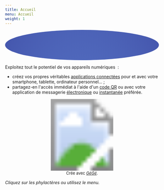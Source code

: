 ```yaml
---
title: Accueil
menu: Accueil
weight: 1
---
```


<!-- Attention : 'home.md' est un lien symbolique vers '_index.md' ! -->
<!-- Les URL doivent être absolues !!! -->



<!--
<div style="margin-bottom: 10px; background-color: green; font-size: larger; padding: 10px;">
  <span style="display: flex;">
    <a style="background-color: white; color: green; border-radius: 20px; font-family: sans-serif; font-weight: bold; padding: 5px 30px; margin: 10px auto" href="../support">Soutenez <em>Zelbinium</em></a>
  </span>
</div>
-->

<!--[![](AnimatedLogo.gif)](../support)-->

<style>
#rotate-words:has(div) {
  background-color:#3757D0;
  background-image:radial-gradient(#81BCFF, #303391);
  background-repeat:no-repeat;
  background-attachment:fixed;
  border-radius: 50%;
  color:#fff;
  text-align:center;
}

#rotate-words {
  margin:auto;
  padding:5% 0;
  font-size:20px;
  text-transform: capitalize;
  text-shadow: #FC0 1px 0 10px;
}

#rotate-words div {
  position:relative;
  opacity: 0;
  overflow:hidden;
  line-height:1.2em;
  animation: rotate-word 8s linear infinite 0s;
}

@keyframes rotate-word {
  0% { opacity: 0;  transform: translateX(0);filter:blur(10px);transform:scale(.8)}
  10% { opacity: 1;  transform: translateX(0);filter:blur(0px);transform:scale(.9)}
  30% { opacity: 1; transform: translateX(0);filter:blur(0px);transform:scale(1)}
  50% { opacity: 0; transform: translateX(0);filter:blur(10px);transform:scale(1.2)}
  80% { opacity: 0}
  100% { opacity: 0}
}

#rotate-words div:nth-child(1) { animation-delay: 4s}
#rotate-words div:nth-child(2) { animation-delay: 8s}
</style>

<div>
  <div id="rotate-words">  
    <div>Passez au niveau supérieur !</div>
    <div>Utilisez vos propres applications !</div>
  </div>
</div>

Exploitez tout le potentiel de vos appareils numériques  :
- créez vos propres véritables [applications connectées](https://fr.wikipedia.org/wiki/Applicaion_web) pour et avec votre smartphone, tablette, ordinateur personnel… ;
- partagez-en l'accès immédiat à l'aide d'un [code QR](https://fr.wikipedia.org/wiki/Code_QR) ou avec votre application de messagerie [électronique](https://fr.wikipedia.org/wiki/Courrier_%C3%A9lectronique) ou [instantanée](https://fr.wikipedia.org/wiki/Messagerie_instantan%C3%A9e) préférée.

<div style="text-align: center; width: 100%;">
  <!-- Fait avec https://imagemapper.pageballoon.com/#/ -->
  <svg version="1.1" xmlns="http://www.w3.org/2000/svg" xmlns:xlink="http://www.w3.org/1999/xlink" viewBox="0 0 868 403">
    <image width="868" height="403" xlink:href="Incitation.png"></image> <a xlink:href="../action">
      <rect x="0" y="0" fill="#fff" opacity="0" width="520" height="202"></rect>
    </a><a xlink:href="../action">
      <rect x="0" y="205" fill="#fff" opacity="0" width="205" height="198"></rect>
    </a><a xlink:href="../inspiration">
      <rect x="523" y="0" fill="#fff" opacity="0" width="345" height="212"></rect>
    </a><a xlink:href="../inspiration">
      <rect x="214" y="212" fill="#fff" opacity="0" width="654" height="191"></rect>
    </a>
  </svg>
  <div style="font-size: small;">
    <span>Crée avec </span>
    <a href="https://framalab.org/gknd-creator/" target="_blank">
      <em>GéGé</em></a><span>.</span>
  </div>
</div>

*Cliquez sur les phylactères ou utilisez le menu.*

<!--
- [*Action !*](../action) : section montrant les différentes actions réalisables sur le code source d'une application simplement à partir de votre navigateurs web ;
- [*Inspiration*](../inspiration) : section comprenant des applications que vous pouvez modifier à partir de votre navigateur web et dont vous pouvez vous inspirer pour créer vos propres applications.
-->
